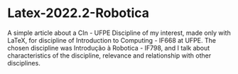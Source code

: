 # Latex-2022.2-Robotica

A simple article about a CIn - UFPE Discipline of my interest, made only with LaTeX, for discipline of Introduction to Computing - IF668 at UFPE. The chosen discipline was Introdução à Robotica - IF798, and I talk about characteristics of the discipline, relevance and relationship with other disciplines.

